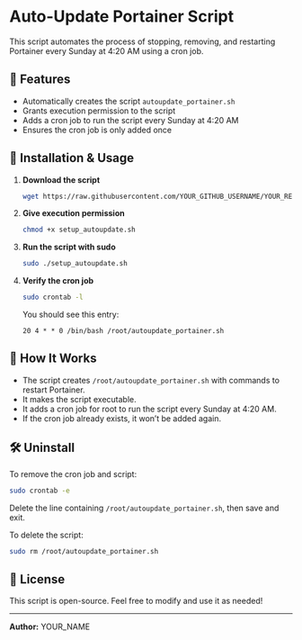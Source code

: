 # Auto-Update Portainer Script

This script automates the process of stopping, removing, and restarting Portainer every Sunday at 4:20 AM using a cron job.

## 📌 Features

- Automatically creates the script `autoupdate_portainer.sh`
- Grants execution permission to the script
- Adds a cron job to run the script every Sunday at 4:20 AM
- Ensures the cron job is only added once

## 📂 Installation & Usage

1. **Download the script**

   ```bash
   wget https://raw.githubusercontent.com/YOUR_GITHUB_USERNAME/YOUR_REPO/main/setup_autoupdate.sh
   ```

2. **Give execution permission**

   ```bash
   chmod +x setup_autoupdate.sh
   ```

3. **Run the script with sudo**

   ```bash
   sudo ./setup_autoupdate.sh
   ```

4. **Verify the cron job**

   ```bash
   sudo crontab -l
   ```

   You should see this entry:

   ```
   20 4 * * 0 /bin/bash /root/autoupdate_portainer.sh
   ```

## 🔄 How It Works

- The script creates `/root/autoupdate_portainer.sh` with commands to restart Portainer.
- It makes the script executable.
- It adds a cron job for root to run the script every Sunday at 4:20 AM.
- If the cron job already exists, it won’t be added again.

## 🛠️ Uninstall

To remove the cron job and script:

```bash
sudo crontab -e
```

Delete the line containing `/root/autoupdate_portainer.sh`, then save and exit.

To delete the script:

```bash
sudo rm /root/autoupdate_portainer.sh
```

## 📜 License

This script is open-source. Feel free to modify and use it as needed!

---

**Author:** YOUR\_NAME

